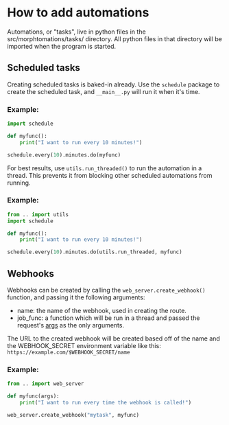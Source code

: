 # How to add automations
Automations, or "tasks", live in python files in the src/morphtomations/tasks/ directory. 
All python files in that directory will be imported when the program is started. 

## Scheduled tasks
Creating scheduled tasks is baked-in already. Use the `schedule` package to create the scheduled task, and
`__main__.py` will run it when it's time.
### Example: 
```python
import schedule

def myfunc():
    print("I want to run every 10 minutes!")

schedule.every(10).minutes.do(myfunc)
```

For best results, use `utils.run_threaded()` to run the automation in a thread. This prevents it from 
blocking other scheduled automations from running.
### Example:
```python
from .. import utils
import schedule

def myfunc():
    print("I want to run every 10 minutes!")

schedule.every(10).minutes.do(utils.run_threaded, myfunc)
```

## Webhooks
Webhooks can be created by calling the `web_server.create_webhook()` function, and passing it the following arguments:
- name: the name of the webhook, used in creating the route.
- job_func: a function which will be run in a thread and passed the request's [args](https://flask.palletsprojects.com/en/2.0.x/api/#:~:text=property%20args%3A%20werkzeug.datastructures.MultiDict%5Bstr%2C%20str%5D%C2%B6)
as the only arguments.

The URL to the created webhook will be created based off of the name and the WEBHOOK_SECRET environment variable like
this: `https://example.com/$WEBHOOK_SECRET/name`

### Example:
```python
from .. import web_server

def myfunc(args):
    print("I want to run every time the webhook is called!")

web_server.create_webhook("mytask", myfunc)
```